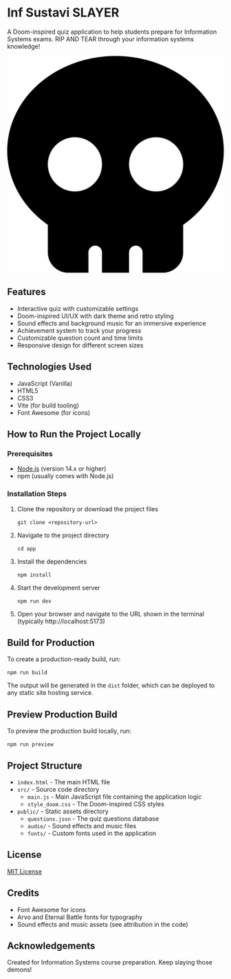 # Inf Sustavi SLAYER

A Doom-inspired quiz application to help students prepare for Information Systems exams. RIP AND TEAR through your information systems knowledge!

![Inf Sustavi SLAYER](public/skull.svg)

## Features

- Interactive quiz with customizable settings
- Doom-inspired UI/UX with dark theme and retro styling
- Sound effects and background music for an immersive experience
- Achievement system to track your progress
- Customizable question count and time limits
- Responsive design for different screen sizes

## Technologies Used

- JavaScript (Vanilla)
- HTML5
- CSS3
- Vite (for build tooling)
- Font Awesome (for icons)

## How to Run the Project Locally

### Prerequisites

- [Node.js](https://nodejs.org/en/) (version 14.x or higher)
- npm (usually comes with Node.js)

### Installation Steps

1. Clone the repository or download the project files
   ```
   git clone <repository-url>
   ```

2. Navigate to the project directory
   ```
   cd app
   ```

3. Install the dependencies
   ```
   npm install
   ```

4. Start the development server
   ```
   npm run dev
   ```

5. Open your browser and navigate to the URL shown in the terminal (typically http://localhost:5173)

## Build for Production

To create a production-ready build, run:
```
npm run build
```

The output will be generated in the `dist` folder, which can be deployed to any static site hosting service.

## Preview Production Build

To preview the production build locally, run:
```
npm run preview
```

## Project Structure

- `index.html` - The main HTML file
- `src/` - Source code directory
  - `main.js` - Main JavaScript file containing the application logic
  - `style_doom.css` - The Doom-inspired CSS styles
- `public/` - Static assets directory
  - `questions.json` - The quiz questions database
  - `audio/` - Sound effects and music files
  - `fonts/` - Custom fonts used in the application

## License

[MIT License](LICENSE)

## Credits

- Font Awesome for icons
- Arvo and Eternal Battle fonts for typography
- Sound effects and music assets (see attribution in the code)

## Acknowledgements

Created for Information Systems course preparation. Keep slaying those demons!